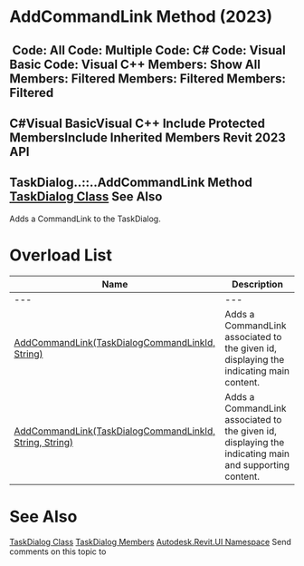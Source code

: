 # AddCommandLink Method (2023)

﻿
 Code: All Code: Multiple Code: C# Code: Visual Basic Code: Visual C++  Members: Show All Members: Filtered Members: Filtered Members: Filtered   
---  
C#Visual BasicVisual C++
Include Protected MembersInclude Inherited Members
Revit 2023 API  
---  
TaskDialog..::..AddCommandLink Method   
[TaskDialog Class](853afb57-7455-a636-9881-61a391118c16.md "TaskDialog Class") See Also  
---  
Adds a CommandLink to the TaskDialog. 
# Overload List
| Name | Description |
| --- | --- |
| --- | --- | --- |
| [AddCommandLink(TaskDialogCommandLinkId, String)](e721540a-09a5-3bbd-2f58-b1f85b78de25.md "AddCommandLink Method \(TaskDialogCommandLinkId, String\)") | Adds a CommandLink associated to the given id, displaying the indicating main content. |
| [AddCommandLink(TaskDialogCommandLinkId, String, String)](b8dafee6-cb97-6a2f-116c-3a7a9af9b8ef.md "AddCommandLink Method \(TaskDialogCommandLinkId, String, String\)") | Adds a CommandLink associated to the given id, displaying the indicating main and supporting content. |

# See Also
[TaskDialog Class](853afb57-7455-a636-9881-61a391118c16.md "TaskDialog Class")
[TaskDialog Members](14095041-907b-835f-a853-8a88895a9339.md "TaskDialog Members")
[Autodesk.Revit.UI Namespace](e86fd90a-8957-02a6-da7f-ced248966e3e.md "Autodesk.Revit.UI Namespace")
Send comments on this topic to 